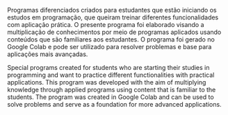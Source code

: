 Programas diferenciados criados para estudantes que estão iniciando os estudos em programação, que queiram treinar diferentes funcionalidades com aplicação prática.
O presente programa foi elaborado visando a multiplicação de conhecimentos por meio de programas aplicados usando conteúdos que são familiares aos estudantes.
O programa foi gerado no Google Colab e pode ser utilizado para resolver problemas e base para aplicações mais avançadas.



Special programs created for students who are starting their studies in programming and want to practice different functionalities with practical applications.
This program was developed with the aim of multiplying knowledge through applied programs using content that is familiar to the students.
The program was created in Google Colab and can be used to solve problems and serve as a foundation for more advanced applications.

